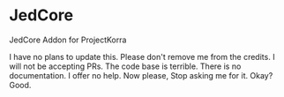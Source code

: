 # JedCore
JedCore Addon for ProjectKorra

I have no plans to update this. Please don't remove me from the credits. I will not be accepting PRs. The code base is terrible. There is no documentation. I offer no help. Now please, Stop asking me for it. Okay? Good.
